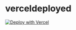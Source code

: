 # verceldeployed

[![Deploy with Vercel](https://vercel.com/button)](https://vercel.com/new/clone?repository-url=https://github.com/langnal/verceldeployed)
